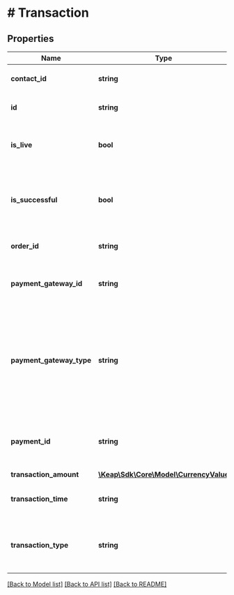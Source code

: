 # # Transaction

## Properties

Name | Type | Description | Notes
------------ | ------------- | ------------- | -------------
**contact_id** | **string** | Reference to the contact the transaction was for. | [optional]
**id** | **string** | The unique identifier of the transaction. | [optional]
**is_live** | **bool** | true if this is a live transaction, false if the transaction is a test or sandbox transaction. | [optional]
**is_successful** | **bool** | true if the transaction resulted in a success, false if the transaction resulted in a failure or error. | [optional]
**order_id** | **string** | Reference to the order this transaction was for | [optional]
**payment_gateway_id** | **string** | Reference to the payment processor to where the transaction attempt was made. | [optional]
**payment_gateway_type** | **string** | The type of payment processor. Possible values are: PAYPAL, STRIPE, KEAP_PAY, AUTHORIZE, EWAY, OTHER. For transactions that did got go through a processor/gateway, value is MANUAL | [optional]
**payment_id** | **string** | Reference to the payment record that on successful transactions. No reference if the transaction failed. | [optional]
**transaction_amount** | [**\Keap\Sdk\Core\Model\CurrencyValue**](CurrencyValue.md) |  | [optional]
**transaction_time** | **string** | ISO date-time of the transaction. e.g 2024-04-28 11:25:44 | [optional]
**transaction_type** | **string** | The type of transaction. Possible values: CAPTURE, VOID, REFUND, CREDIT, APPROVAL | [optional]

[[Back to Model list]](../../README.md#models) [[Back to API list]](../../README.md#endpoints) [[Back to README]](../../README.md)
